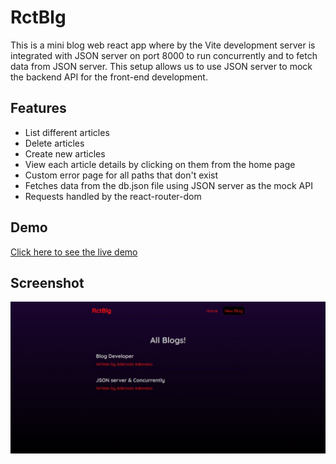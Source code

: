 # RctBlg

This is a mini blog web react app where by the Vite development server is integrated with JSON server on port 8000 to run concurrently and to fetch data from JSON server. This setup allows us to use JSON server to mock the backend API for the front-end development.

## Features

- List different articles
- Delete articles
- Create new articles
- View each article details by clicking on them from the home page
- Custom error page for all paths that don't exist
- Fetches data from the db.json file using JSON server as the mock API
- Requests handled by the react-router-dom

## Demo

[Click here to see the live demo](https://ademolaademeso-rctblg.vercel.app)

## Screenshot

![RctBlg Screenshot](./src/assets/screenshot.jpeg)